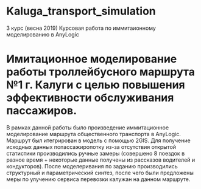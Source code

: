 # Kaluga_transport_simulation
3 курс (весна 2019) Курсовая работа по иммитаионному моделированию в AnyLogic

# Имитационное моделирование работы троллейбусного маршрута №1 г. Калуги с целью повышения эффективности обслуживания пассажиров.

В рамках данной работы было произведение иммитационное моделирование маршрута общественного транспорта в AnyLogic. Маршрут был итегрирован в модель с помощью 2GIS. 
Для получение исходных данных попассажиропотку из-за отсутствия открытой статистики производились ручные замеры (совершено 8 поездок в разное время + некоторые данные получены
из рассказов водителей и кондукторов). После моделеривания по заданию производились структурный и параметрический синтез, после чего были предложены меры по улучению сервиса 
перевозки калужан на данном маршруте.

